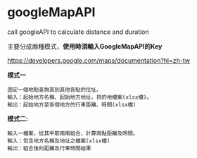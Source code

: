 # googleMapAPI
call googleAPI to calculate distance and duration

主要分成兩種模式，**使用時須輸入GoogleMapAPI的Key**

https://developers.google.com/maps/documentation?hl=zh-tw


**模式一**

	固定一個地點查詢其到其他各點的位址。
	輸入：起始地方名稱、起始地方地址，目的地檔案(xlsx檔)。
	輸出：起始地方至各個地方的行車距離、時間(xlsx檔)

**模式二:**

	輸入一檔案，從其中取兩兩組合，計算兩點距離及時間。
	輸入：包含地方名稱及地址之檔案(xlsx檔)
  	輸出：組合後的距離及行車時間結果

	
	
